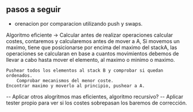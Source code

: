 ## pasos a seguir ##


* orenacion por comparacion utilizando push y swaps.

Algoritmo eficiente ->
Calcular antes de realizar operaciones
calcular costes, contaremos y calcularemos antes de mover a A,
Si movemos un maximo, tiene que posicionarse por encima del maximo del stackA,
las operaciones se calcularan en base a cuantos movimientos debemos de llevar a cabo hasta mover el elemento, al maximo o minimo o maximo. 

	Pushear todos los elementos al stack B y comprobar si quedan ordenados. 
    	Comprobar mecanismos del menor coste. 
	Encontrar maximo y moverlo al principio, pushear a A.
    
-- Aplicar otros alogritmos mas eficientes, algoritmo recursivo?
-- Aplicar tester propio para ver si los costes sobrepasan los baremos de corrección.

